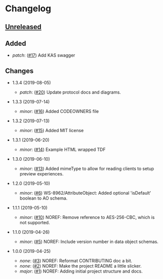 # Changelog

## [Unreleased]
[Unreleased]: https://github.com/virtru/tdf3-spec/compare/master...HEAD
## Added
  * _patch_: ([#17](https://github.com/virtru/tdf3-spec/pull/17))
    Add KAS swagger 
## Changes
* 1.3.4 (2019-08-05)
  * _patch_: ([#20](https://github.com/virtru/tdf3-spec/pull/20))
    Update protocol docs and diagrams.
* 1.3.3 (2019-07-14)
  * _minor_: ([#16](https://github.com/virtru/tdf3-spec/pull/16))
    Added CODEOWNERS file
* 1.3.2 (2019-07-13)
  * _minor_: ([#15](https://github.com/virtru/tdf3-spec/pull/15))
    Added MIT license
* 1.3.1 (2019-06-20)
  * _minor_: ([#14](https://github.com/virtru/tdf3-spec/pull/14))
    Example HTML wrapped TDF
* 1.3.0 (2019-06-10)
  * _minor_: ([#13](https://github.com/virtru/tdf3-spec/pull/13))
    Added mimeType to allow for reading clients to setup preview experiences.
* 1.2.0 (2019-05-10)
  * _minor_: ([#6](https://github.com/virtru/tdf3-spec/pull/6))
    WS-8962/AttributeObject: Added optional 'isDefault' boolean to AO schema.

* 1.1.1 (2019-05-10)
  * _minor_: ([#10](https://github.com/virtru/tdf3-spec/pull/10))
    NOREF: Remove reference to AES-256-CBC, which is not supported.

* 1.1.0 (2019-04-26)
  * _minor_: ([#5](https://github.com/virtru/tdf3-spec/pull/5))
    NOREF: Include version number in data object schemas.

* 1.0.0 (2019-04-25)
  * _none_: ([#3](https://github.com/virtru/tdf3-spec/pull/3))
    NOREF: Reformat CONTRIBUTING doc a bit.
  * _none_: ([#2](https://github.com/virtru/tdf3-spec/pull/2))
    NOREF: Make the project README a little slicker.
  * _major_: ([#1](https://github.com/virtru/tdf3-spec/pull/1))
    NOREF: Adding initial project structure and docs.
